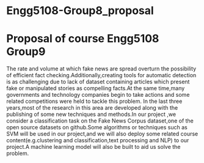 # Engg5108-Group8_proposal
# Proposal of course Engg5108 Group9
The rate and volume at which fake news are spread  overturn the possibility of efficient fact checking.Additionally,creating tools for automatic detection is as challenging due to lack of dataset containing articles which present fake or manipulated stories as compelling facts.At the same time,many governments and technology companies begin to take actions and some related competitions were held to tackle this problem. In the last three years,most of the research in this area are developed along with the publishing of some new techniques and methods.In our project ,we consider a classification task on the Fake News Corpus dataset,one of the open source datasets on github.Some algorithms or techniques such as SVM will be used in our project,and we will also deploy some related course content(e.g.clustering and classification,text processing and NLP) to our project.A machine learning model will also be built to aid us solve the problem.
